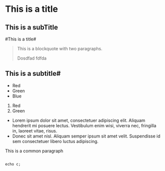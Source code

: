 This is a title
===============
This is a subTitle
---------------


#This is a title#
>This is a blockquote with two paragraphs. 
>
>Dosdfad
fdfda
>

## This is a subtitle#

* Red
* Green
* Blue

1. Red
2. Green 

*   Lorem ipsum dolor sit amet, consectetuer adipiscing elit.
    Aliquam hendrerit mi posuere lectus. Vestibulum enim wisi,
    viverra nec, fringilla in, laoreet vitae, risus.
*   Donec sit amet nisl. Aliquam semper ipsum sit amet velit.
Suspendisse id sem consectetuer libero luctus adipiscing.

This is a common paragraph

<pre><code>
echo c;
</code></pre>